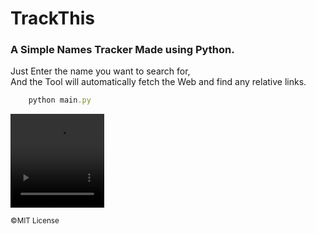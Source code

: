 # TrackThis

### A Simple Names Tracker Made using Python.

Just Enter the name you want to search for,    
And the Tool will automatically fetch the Web and find any relative links.

```ruby
    python main.py
```

<div>
  <video src="https://im4.ezgif.com/tmp/ezgif-4-3e90b76c72.gif" width="150" height="150" alt='Example img'>
</div>




<small>©MIT License</small>